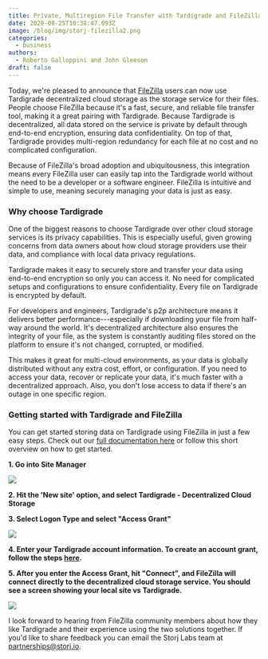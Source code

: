 ```yaml
---
title: Private, Multiregion File Transfer with Tardigrade and FileZilla
date: 2020-08-25T10:38:47.093Z
image: /blog/img/storj-filezilla2.png
categories:
  - business
authors:
  - Roberto Galloppini and John Gleeson
draft: false
---
```

Today, we're pleased to announce that [FileZilla](https://tardigrade.io/connectors/filezilla/) users can now use Tardigrade decentralized cloud storage as the storage service for their files. People choose FileZilla because it's a fast, secure, and reliable file transfer tool, making it a great pairing with Tardigrade. Because Tardigrade is decentralized, all data stored on the service is private by default through end-to-end encryption, ensuring data confidentiality. On top of that, Tardigrade provides multi-region redundancy for each file at no cost and no complicated configuration.

Because of FileZilla's broad adoption and ubiquitousness, this integration means every FileZilla user can easily tap into the Tardigrade world without the need to be a developer or a software engineer. FileZilla is intuitive and simple to use, meaning securely managing your data is just as easy.

### Why choose Tardigrade

One of the biggest reasons to choose Tardigrade over other cloud storage services is its privacy capabilities. This is especially useful, given growing concerns from data owners about how cloud storage providers use their data, and compliance with local data privacy regulations.

Tardigrade makes it easy to securely store and transfer your data using end-to-end encryption so only you can access it. No need for complicated setups and configurations to ensure confidentiality. Every file on Tardigrade is encrypted by default.

For developers and engineers, Tardigrade's p2p architecture means it delivers better performance---especially if downloading your file from half-way around the world. It's decentralized architecture also ensures the integrity of your file, as the system is constantly auditing files stored on the platform to ensure it's not changed, corrupted, or modified.

This makes it great for multi-cloud environments, as your data is globally distributed without any extra cost, effort, or configuration. If you need to access your data, recover or replicate your data, it's much faster with a decentralized approach. Also, you don't lose access to data if there's an outage in one specific region.

### Getting started with Tardigrade and FileZilla

You can get started storing data on Tardigrade using FileZilla in just a few easy steps. Check out our [full documentation here](https://tardigrade.io/connectors/filezilla/) or follow this short overview on how to get started.

**1. Go into Site Manager**

![](/blog/img/filezilla-image1.png)

**2. Hit the 'New site' option, and select Tardigrade - Decentralized Cloud Storage**

**3. Select Logon Type and select "Access Grant"**

![](/blog/img/filezilla-image2.png)

**4. Enter your Tardigrade account information. To create an account grant, follow the steps [here](https://documentation.tardigrade.io/getting-started/sharing-your-first-object/generate-access).**

**5. After you enter the Access Grant, hit "Connect", and FileZilla will connect directly to the decentralized cloud storage service. You should see a screen showing your local site vs Tardigrade.**

![](/blog/img/filezilla-image3.png)

I look forward to hearing from FileZilla community members about how they like Tardigrade and their experience using the two solutions together. If you'd like to share feedback you can email the Storj Labs team at [partnerships@storj.io](mailto:partnerships@storj.io).